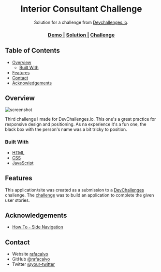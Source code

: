 <!-- Please update value in the {}  -->

<h1 align="center">Interior Consultant Challenge</h1>

<div align="center">
   Solution for a challenge from  <a href="http://devchallenges.io" target="_blank">Devchallenges.io</a>.
</div>

<div align="center">
  <h3>
    <a href="https://interior-consultant-challenge-rose.vercel.app/">
      Demo
    </a>
    <span> | </span>
    <a href="https://interior-consultant-challenge.rafacalvo.vercel.app/">
      Solution
    </a>
    <span> | </span>
    <a href="https://devchallenges.io/challenges/Jymh2b2FyebRTUljkNcb">
      Challenge
    </a>
  </h3>
</div>

<!-- TABLE OF CONTENTS -->

## Table of Contents

- [Overview](#overview)
  - [Built With](#built-with)
- [Features](#features)
- [Contact](#contact)
- [Acknowledgements](#acknowledgements)

<!-- OVERVIEW -->

## Overview

![screenshot](https://i.ibb.co/FYpqXkK/Screenshot-2021-02-10-Interior-Consultant-Challenge.png)

Third challenge I made for DevChallenges.io. This one's a great practice for responsive design and positioning. As na experience it's a fun one, the black box with the person's name was a bit tricky to position.


### Built With

- [HTML](https://www.w3schools.com/html/)
- [CSS](https://www.w3schools.com/Css/)
- [JavaScript](https://www.w3schools.com/js/)

## Features

This application/site was created as a submission to a [DevChallenges](https://devchallenges.io/challenges) challenge. The [challenge](https://devchallenges.io/challenges/Jymh2b2FyebRTUljkNcb) was to build an application to complete the given user stories.

## Acknowledgements

- [How To - Side Navigation](https://www.w3schools.com/howto/howto_js_sidenav.asp)

## Contact

- Website [rafacalvo](https://rafacalvo.netlify.app/)
- GitHub [@rafacalvo](https://github.com/rafacalvo)
- Twitter [@your-twitter](https://{twitter.com/your-username})
